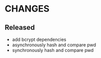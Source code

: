 # CHANGES

## Released

- add bcrypt dependencies
- asynchronously hash and compare pwd
- synchronously hash and compare pwd